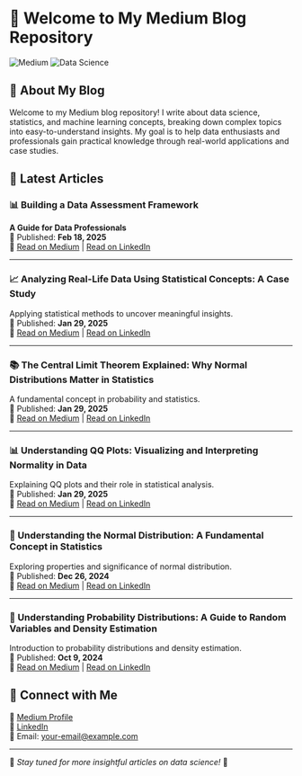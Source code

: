 # 📢 Welcome to My Medium Blog Repository

![Medium](https://img.shields.io/badge/Medium-Blog-green?style=for-the-badge&logo=medium)
![Data Science](https://img.shields.io/badge/Data%20Science-Insights-blue?style=for-the-badge&logo=python)

## 🚀 About My Blog
Welcome to my Medium blog repository! I write about data science, statistics, and machine learning concepts, breaking down complex topics into easy-to-understand insights. My goal is to help data enthusiasts and professionals gain practical knowledge through real-world applications and case studies.

## 📝 Latest Articles

### 📊 Building a Data Assessment Framework
**A Guide for Data Professionals**  
📅 Published: **Feb 18, 2025**  
🔗 [Read on Medium](https://medium.com/your-link) | [Read on LinkedIn](https://www.linkedin.com/pulse/building-data-assessment-framework-from-dirty-clean-insights-jisan-3qudf/?trackingId=2A5G1oYQSZC61PLW5u1L7A%3D%3D)

---

### 📈 Analyzing Real-Life Data Using Statistical Concepts: A Case Study
Applying statistical methods to uncover meaningful insights.  
📅 Published: **Jan 29, 2025**  
🔗 [Read on Medium](https://medium.com/your-link) | [Read on LinkedIn](https://www.linkedin.com/pulse/analyzing-real-life-data-using-statistical-concepts-case-jisan-q1dqc/?trackingId=2A5G1oYQSZC61PLW5u1L7A%3D%3D)

---

### 📚 The Central Limit Theorem Explained: Why Normal Distributions Matter in Statistics
A fundamental concept in probability and statistics.  
📅 Published: **Jan 29, 2025**  
🔗 [Read on Medium](https://medium.com/your-link) | [Read on LinkedIn](https://www.linkedin.com/pulse/central-limit-theorem-explained-why-normal-matter-statistics-jisan-irrfc/?trackingId=2A5G1oYQSZC61PLW5u1L7A%3D%3D)

---

### 📊 Understanding QQ Plots: Visualizing and Interpreting Normality in Data
Explaining QQ plots and their role in statistical analysis.  
📅 Published: **Jan 29, 2025**  
🔗 [Read on Medium](https://medium.com/your-link) | [Read on LinkedIn](https://www.linkedin.com/pulse/understanding-qq-plots-visualizing-interpreting-normality-jisan-jlrvf/?trackingId=2A5G1oYQSZC61PLW5u1L7A%3D%3D)

---

### 🔬 Understanding the Normal Distribution: A Fundamental Concept in Statistics
Exploring properties and significance of normal distribution.  
📅 Published: **Dec 26, 2024**  
🔗 [Read on Medium](https://medium.com/your-link) | [Read on LinkedIn](https://www.linkedin.com/pulse/understanding-normal-distribution-fundamental-concept-jisan-hkjic/?trackingId=2A5G1oYQSZC61PLW5u1L7A%3D%3D)

---

### 🎲 Understanding Probability Distributions: A Guide to Random Variables and Density Estimation
Introduction to probability distributions and density estimation.  
📅 Published: **Oct 9, 2024**  
🔗 [Read on Medium](https://medium.com/your-link) | [Read on LinkedIn](https://www.linkedin.com/pulse/understanding-probability-distributions-guide-random-variables-jisan-be57c/?trackingId=2A5G1oYQSZC61PLW5u1L7A%3D%3D)

## 📡 Connect with Me
🔗 [Medium Profile](https://medium.com/@your-profile)  
🔗 [LinkedIn](https://linkedin.com/in/your-profile)  
📧 Email: your-email@example.com

---

📌 *Stay tuned for more insightful articles on data science!* 🚀

